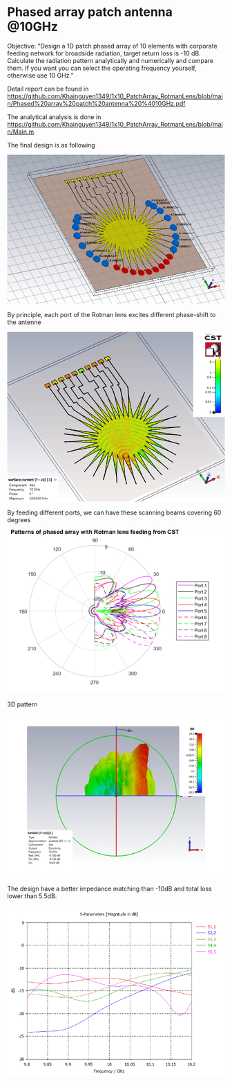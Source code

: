 # Phased array patch antenna @10GHz

Objective: “Design a 1D patch phased array of 10 elements with corporate feeding network for broadside radiation, target return loss is -10 dB. Calculate the radiation pattern analytically and numerically and compare them. If you want you can select the operating frequency yourself, otherwise use 10 GHz.”

Detail report can be found in https://github.com/Khainguyen1349/1x10_PatchArray_RotmanLens/blob/main/Phased%20array%20patch%20antenna%20%4010GHz.pdf

The analytical analysis is done in https://github.com/Khainguyen1349/1x10_PatchArray_RotmanLens/blob/main/Main.m

The final design is as following

![alt text](https://github.com/Khainguyen1349/1x10_PatchArray_RotmanLens/blob/main/Figures/Rotman/FinalStructure.png)

By principle, each port of the Rotman lens excites different phase-shift to the antenne 

![alt text](https://github.com/Khainguyen1349/1x10_PatchArray_RotmanLens/blob/main/Figures/Rotman/ROTMAN_PATCH_10GHz_01.gif)

By feeding different ports, we can have these scanning beams covering 60 degrees

![alt text](https://github.com/Khainguyen1349/1x10_PatchArray_RotmanLens/blob/main/Figures/Rotman/Patterns.png)

3D pattern

![alt text](https://github.com/Khainguyen1349/1x10_PatchArray_RotmanLens/blob/main/Figures/Rotman/ArrayPatchRotman10GHz.gif)

The design have a better impedance matching than -10dB and total loss lower than 5.5dB.

![alt text](https://github.com/Khainguyen1349/1x10_PatchArray_RotmanLens/blob/main/Figures/Rotman/Matching.png)
